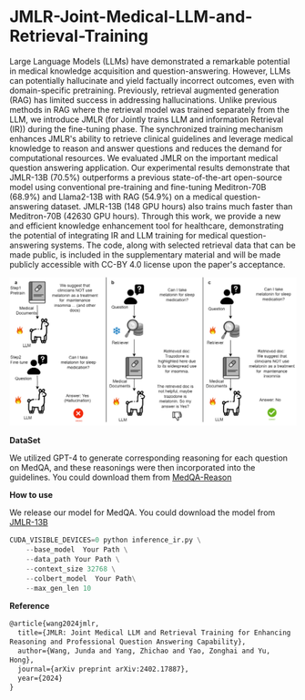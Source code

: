 # JMLR-Joint-Medical-LLM-and-Retrieval-Training

Large Language Models (LLMs) have demonstrated a remarkable potential in medical knowledge acquisition and question-answering. However, LLMs can potentially hallucinate and yield factually incorrect outcomes, even with domain-specific pretraining. Previously, retrieval augmented generation (RAG) has limited success in addressing hallucinations. Unlike previous methods in RAG where the retrieval model was trained separately from the LLM, we introduce JMLR (for Jointly trains LLM and information Retrieval (IR)) during the fine-tuning phase. The synchronized training mechanism enhances JMLR's ability to retrieve clinical guidelines and leverage medical knowledge to reason and answer questions and reduces the demand for computational resources. We evaluated JMLR on the important medical question answering application. Our experimental results demonstrate that JMLR-13B (70.5%) outperforms a previous state-of-the-art open-source model using conventional pre-training and fine-tuning Meditron-70B (68.9%) and Llama2-13B with RAG (54.9%) on a medical question-answering dataset. JMLR-13B (148 GPU hours) also trains much faster than Meditron-70B (42630 GPU hours). Through this work, we provide a new and efficient knowledge enhancement tool for healthcare, demonstrating the potential of integrating IR and LLM training for medical question-answering systems. The code, along with selected retrieval data that can be made public, is included in the supplementary material and will be made publicly accessible with CC-BY 4.0 license upon the paper's acceptance.



![Image text](https://github.com/believewhat/JMLR-Joint-Medical-LLM-and-Retrieval-Training/blob/main/figure/sample_figure.png)

**DataSet**

We utilized GPT-4 to generate corresponding reasoning for each question on MedQA, and these reasonings were then incorporated into the guidelines. You could download them from [MedQA-Reason](https://huggingface.co/datasets/akemiH/MedQA-Reason)


**How to use**

We release our model for MedQA. You could download the model from [JMLR-13B](https://huggingface.co/akemiH/JMLR)

```python
CUDA_VISIBLE_DEVICES=0 python inference_ir.py \
    --base_model  Your Path \
    --data_path Your Path \
    --context_size 32768 \
    --colbert_model  Your Path\
    --max_gen_len 10
```

**Reference**

```
@article{wang2024jmlr,
  title={JMLR: Joint Medical LLM and Retrieval Training for Enhancing Reasoning and Professional Question Answering Capability},
  author={Wang, Junda and Yang, Zhichao and Yao, Zonghai and Yu, Hong},
  journal={arXiv preprint arXiv:2402.17887},
  year={2024}
}
```
